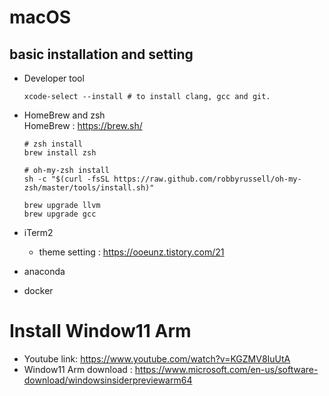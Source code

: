# macOS
## basic installation and setting
- Developer tool
	```
	xcode-select --install # to install clang, gcc and git.
	```
- HomeBrew and zsh  
	HomeBrew : https://brew.sh/  
	```
	# zsh install
	brew install zsh
	
	# oh-my-zsh install
	sh -c "$(curl -fsSL https://raw.github.com/robbyrussell/oh-my-zsh/master/tools/install.sh)"
	```

	```
	brew upgrade llvm
	brew upgrade gcc
	```

- iTerm2
  - theme setting : https://ooeunz.tistory.com/21 
- anaconda
- docker

# Install Window11 Arm
- Youtube link: https://www.youtube.com/watch?v=KGZMV8IuUtA
- Window11 Arm download : https://www.microsoft.com/en-us/software-download/windowsinsiderpreviewarm64
